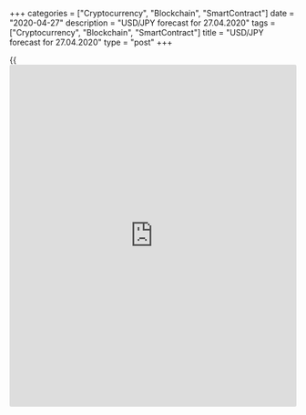 +++
categories = ["Cryptocurrency", "Blockchain", "SmartContract"]
date = "2020-04-27"
description = "USD/JPY forecast for 27.04.2020"
tags = ["Cryptocurrency", "Blockchain", "SmartContract"]
title = "USD/JPY forecast for 27.04.2020"
type = "post"
+++

{{<iframe id="large-banner" src="https://www.bounty.group/#slide=13.0" width="100%" height="600" scrolling="no" style="border: 0px solid rgb(216, 221, 230); border-radius: 3px;">}}

April 27, 2020

April 27, 2020

Yen is back to the gameDmitri Demidenko

## The USD/JPY bears do not want to play a secondary role

After a 5% surge of the [USD/JPY][1] over the two weeks in March amid
the crash of the US stock indexes, some [investor](https://www.fintechee.com/tutorial-for-forex-trading/investor-mode/)s start talking that the
yen has lost its status of the major safe-haven. In theory, the turn of
the US stock market down into the bear territory should have resulted in
the massive capital repatriation to Japan, but this didn’t occur. The
Japanese [investor](https://www.fintechee.com/tutorial-for-forex-trading/investor-mode/)s preferred the greenback. However, as the S&P 500 was
rising, it was not beneficial to hold the US dollar in the investment
portfolios. As a result, the yen has covered a great part of the losses
in April, and the yen, among the G10 currencies, has been only major
currency up against the dollar this year.

 **Changes in the values of the G10 currencies**

![LiteForex: USD/JPY forecast for 27.04.2020][2]

 _Source: Bloomberg_

HSBC estimates that Japan’s total overseas investment has grown by 75%
since 2014 and currently stands at about $ 1.4 trillion. However, the
merger and acquisition deals in Japan has significantly declined amid
the coronavirus outbreak. As a result, the Asian will receive dividends
in the next few months, and the current account surplus will be growing.
This creates a fundamental base for the USD/JPY downtrend. According to
the HSBC, the yen is still an appealing and strong currency.

The [USD/JPY][1] sellers are not concerned about the drop in Japan’s
services PMI to a new record low of 22.8 in April. Japan’s purchasing
managers index for manufacturing fell to 43.7 in April, indicating the
strongest contraction in the factory sector since the financial crisis
of 2008-2009. The PMI crash signals that the GDP could shrink more than
20% in the second quarter.

 **Dynamics of Japan’s PMI**

![LiteForex: USD/JPY forecast for 27.04.2020][3]

 _Source: Bloomberg_

Japan’s government and the BoJ have spent every effort to fight with the
pandemic and recession. At its last meeting on April 27, the BoJ decided
to buy an unlimited amount of government bonds and to expand the
existing volume for the acquisition of corporate and commercial paper
bonds to ¥20 trillion ($186 billion).

In theory, the further monetary easing is a bear factor for the local
currency, however, the yen, on the contrary, strengthened after the
publication of the BoJ statement. First, in the time of crisis [investor](https://www.fintechee.com/tutorial-for-forex-trading/investor-mode/)s
tend to preserve the capital, rather than increase it. So, the
willingness of the BoJ to hold the interest rates low is good [news](https://www.letsplayfx.com/blog/forex-news-website/) for
the [USD/JPY][1] bears. Second, the monetary policies pursued by the
Fed, the ECB, and other leading central banks are also ultra-easy, which
weakens the world’s major currencies. Third, the BoJ’s announcement of
the unlimited purchase of government bonds is just a formality. In fact,
it didn’t reach its target for the increase in the monetary base at ¥80
trillion earlier.

In my opinion, amid the strong uncertainty and high volatility, and the
monetary easing held by most global central banks, the yen will be
supported by the inflow of investment capital in the form of dividends
and reduction of outflows associated with a decrease in Japanese
[investor](https://www.fintechee.com/tutorial-for-forex-trading/investor-mode/)s’ activity in mergers and acquisitions. Therefore, if the
support at 106.75-106.8, the [USD/JPY][1] will be more likely to
continue falling.

* * *

P.S. Did you like my article? Share it in social networks: it will be
the best “thank you" :)

Ask me questions and comment below. I’ll be glad to answer your
questions and give necessary explanations.

 **Useful links:**

  * I recommend trying to trade with a reliable broker [here][4]. The system allows you to trade by yourself or copy successful traders from all across the globe.
  * Use my promo-code BLOG for getting deposit bonus 50% on LiteForex platform. Just enter this code in the appropriate field while [depositing][5] your trading account.
  * Telegram channel with high-quality analytics, Forex reviews, training articles, and other useful things for traders <t.me/liteforex>

## Price chart of USDJPY in real time mode

![Yen is back to the game][6]

The content of this article reflects the author’s opinion and does not
necessarily reflect the official position of LiteForex. The material
published on this page is provided for informational purposes only and
should not be considered as the provision of investment advice for the
purposes of Directive 2004/39/EC.

Rate this article:

{{value}}

( {{count}} {{title}} )

   1. my.liteforex.com/trading/chart?symbol=USDJPY&returnUrl=true
   2. cdn.liteforex.com/cache/uploads/blog_post/fundamental_analysis/g10-27-04-20.jpg?w=30&s=0e131af8ef46cdac88295d62d71af79d
   3. cdn.liteforex.com/cache/uploads/blog_post/fundamental_analysis/japan-pmi-27-04-20.jpg?w=30&s=67bab1e1649b2c8780b9a585b507fca3
   4. my.liteforex.com/?category=analysts-opinions&slug=yen-is-back-to-the-game&openPopup=%2Fregistration%2Fpopup&utm_source=blog&utm_medium=article&utm_campaign=bonus
   5. my.liteforex.com/deposit/?category=analysts-opinions&slug=yen-is-back-to-the-game&promo_code=BLOG&utm_source=blog&utm_medium=article&utm_campaign=bonus
   6. cdn.liteforex.com/cache/uploads/blog_post/fundamental_analysis/liteforex-blog-usdjpy-27-04-20.jpg?q=75&w=1000&s=4b85a35c31bf81fc5afbc99a39227a72